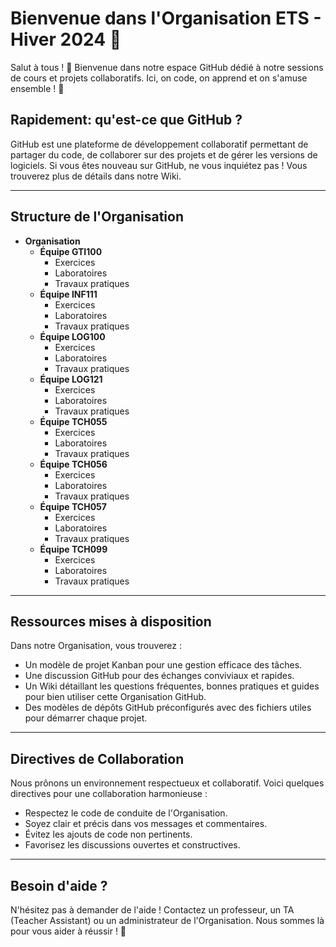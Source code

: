 # Bienvenue dans l'Organisation **ETS - Hiver 2024** 🚀

Salut à tous ! 🌟 Bienvenue dans notre espace GitHub dédié à notre sessions de cours et projets collaboratifs. Ici, on code, on apprend et on s'amuse ensemble ! 🎉

## Rapidement: qu'est-ce que GitHub ?

GitHub est une plateforme de développement collaboratif permettant de partager du code, de collaborer sur des projets et de gérer les versions de logiciels. Si vous êtes nouveau sur GitHub, ne vous inquiétez pas ! Vous trouverez plus de détails dans notre Wiki.

---

## Structure de l'Organisation

- **Organisation**
    - **Équipe GTI100**
        - Exercices
        - Laboratoires
        - Travaux pratiques
    - **Équipe INF111**
        - Exercices
        - Laboratoires
        - Travaux pratiques
    - **Équipe LOG100**
        - Exercices
        - Laboratoires
        - Travaux pratiques
    - **Équipe LOG121**
        - Exercices
        - Laboratoires
        - Travaux pratiques
    - **Équipe TCH055**
        - Exercices
        - Laboratoires
        - Travaux pratiques
    - **Équipe TCH056**
        - Exercices
        - Laboratoires
        - Travaux pratiques
    - **Équipe TCH057**
        - Exercices
        - Laboratoires
        - Travaux pratiques
    - **Équipe TCH099**
        - Exercices
        - Laboratoires
        - Travaux pratiques

---

## Ressources mises à disposition

Dans notre Organisation, vous trouverez :

- Un modèle de projet Kanban pour une gestion efficace des tâches.
- Une discussion GitHub pour des échanges conviviaux et rapides.
- Un Wiki détaillant les questions fréquentes, bonnes pratiques et guides pour bien utiliser cette Organisation GitHub.
- Des modèles de dépôts GitHub préconfigurés avec des fichiers utiles pour démarrer chaque projet.

---

## Directives de Collaboration

Nous prônons un environnement respectueux et collaboratif. Voici quelques directives pour une collaboration harmonieuse :
- Respectez le code de conduite de l'Organisation.
- Soyez clair et précis dans vos messages et commentaires.
- Évitez les ajouts de code non pertinents.
- Favorisez les discussions ouvertes et constructives.

---

## Besoin d'aide ?

N'hésitez pas à demander de l'aide ! Contactez un professeur, un TA (Teacher Assistant) ou un administrateur de l'Organisation. Nous sommes là pour vous aider à réussir ! 🌟
